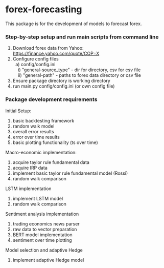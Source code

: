 # forex-forecasting 
This package is for the development of models to forecast forex.


### Step-by-step setup and run main scripts from command line 
1) Download forex data from Yahoo: https://finance.yahoo.com/quote/COP=X
2) Configure config files <br />
&nbsp; a) config/config.ini <br />
&nbsp; &nbsp; i) "general-source_type" - dir for directory, csv for csv file <br />
&nbsp; &nbsp; ii) "general-path" - paths to forex data directory or csv file
3) Ensure package directory is working directory
4) run main.py config/config.ini (or own config file)

### Package development requirements
Initial Setup:
1. basic backtesting framework
2. random walk model
3. overall error results 
4. error over time results
5. basic plotting functionality (ts over time)

Macro-economic implementation: 
1. acquire taylor rule fundamental data
2. acquire IRP data
3. implement basic taylor rule fundamental model (Rossi)
4. random walk comparison

LSTM implementation
1. implement LSTM model
2. random walk comparison

Sentiment analysis implementation
1. trading economics news parser
2. raw data to vector preparation
3. BERT model implementation
4. sentiment over time plotting

Model selection and adaptive Hedge
1. implement adaptive Hedge model



